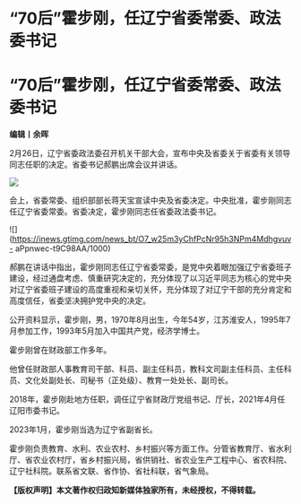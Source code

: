 # “70后”霍步刚，任辽宁省委常委、政法委书记

# “70后”霍步刚，任辽宁省委常委、政法委书记

**编辑丨余晖**

2月26日，辽宁省委政法委召开机关干部大会，宣布中央及省委关于省委有关领导同志任职的决定。省委书记郝鹏出席会议并讲话。

![](https://inews.gtimg.com/news_bt/O8WI4dI5PctU_Seshu0syJQEdvxGoCyb9NjF8CKl-p9wsAA/1000)

会上，省委常委、组织部部长蒋天宝宣读中央及省委决定。中央批准，霍步刚同志任辽宁省委常委。省委决定，霍步刚同志任省委政法委书记。

![](https://inews.gtimg.com/news_bt/O7_w25m3yChfPcNr95h3NPm4Mdhgvuv-
aPpnwec-t9C98AA/1000)

郝鹏在讲话中指出，霍步刚同志任辽宁省委常委，是党中央着眼加强辽宁省委班子建设，经过通盘考虑、慎重研究决定的，充分体现了以习近平同志为核心的党中央对辽宁省委班子建设的高度重视和亲切关怀，充分体现了对辽宁干部的充分肯定和高度信任，省委坚决拥护党中央的决定。

公开资料显示，霍步刚，男，1970年8月出生，今年54岁，江苏淮安人，1995年7月参加工作，1993年5月加入中国共产党，经济学博士。

霍步刚曾在财政部工作多年。

他曾任财政部人事教育司干部、科员、副主任科员，教科文司副主任科员、主任科员、文化处副处长、司秘书（正处级）、教育一处处长、副司长。

2018年，霍步刚赴地方任职，调任辽宁省财政厅党组书记、厅长，2021年4月任辽阳市委书记。

2023年1月，霍步刚当选为辽宁省副省长。

霍步刚负责教育、水利、农业农村、乡村振兴等方面工作。分管省教育厅、省水利厅、省农业农村厅，省乡村振兴局，省供销社、省农业生产工程中心、省农科院、辽宁社科院。联系省文联、省作协、省社科联，省气象局。

**【版权声明】本文著作权归政知新媒体独家所有，未经授权，不得转载。**

